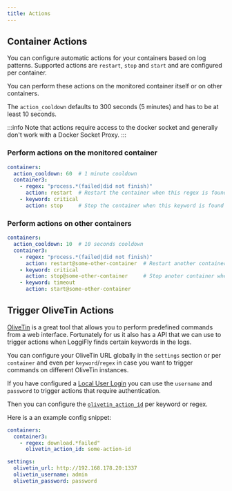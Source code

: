 ```yaml
---
title: Actions
---
```



## Container Actions

You can configure automatic actions for your containers based on log patterns. 
Supported actions are `restart`, `stop` and `start` and are configured per container. 

You can perform these actions on the monitored container itself or on other containers.

The `action_cooldown` defaults to 300 seconds (5 minutes) and has to be at least 10 seconds.

:::info
Note that actions require access to the docker socket and generally don't work with a Docker Socket Proxy.
:::

### Perform actions on the monitored container

```yaml
containers:
  action_cooldown: 60  # 1 minute cooldown
  container3:
    - regex: "process.*(failed|did not finish)" 
      action: restart  # Restart the container when this regex is found
    - keyword: critical
      action: stop     # Stop the container when this keyword is found
```

### Perform actions on other containers

```yaml
containers:
  action_cooldown: 10  # 10 seconds cooldown
  container3:
    - regex: "process.*(failed|did not finish)" 
      action: restart@some-other-container  # Restart another container when this regex is found
    - keyword: critical
      action: stop@some-other-container     # Stop anoter container when this keyword is found
    - keyword: timeout
      action: start@some-other-container
```

## Trigger OliveTin Actions

[OliveTin](https://github.com/OliveTin/OliveTin) is a great tool that allows you to perform predefined commands from a web interface. Fortunately for us it also has a API that we can use to trigger actions when LoggiFly finds certain keywords in the logs.

You can configure your OliveTin URL globally in the `settings` section or per `container` and even per `keyword`/`regex` in case you want to trigger commands on different OliveTin instances.

If you have configured a [Local User Login](https://docs.olivetin.app/security/local.html) you can use the `username` and `password` to trigger actions that require authentication.

Then you can configure the [`olivetin_action_id`](https://docs.olivetin.app/action_customization/ids.html) per keyword or regex.

Here is a an example config snippet:


```yaml
containers:
  container3:
    - regex: download.*failed" 
      olivetin_action_id: some-action-id

settings:
  olivetin_url: http://192.168.178.20:1337
  olivetin_username: admin
  olivetin_password: password

```